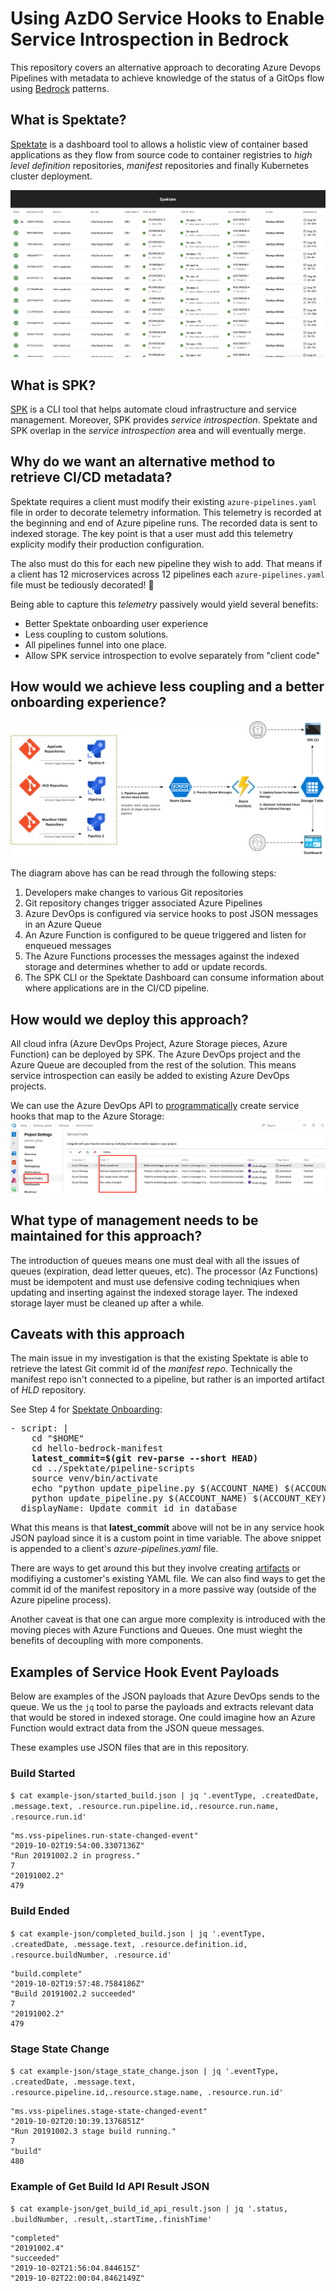 # Using AzDO Service Hooks to Enable Service Introspection in Bedrock

This repository covers an alternative approach to decorating Azure Devops Pipelines with metadata to achieve knowledge of the status of a GitOps flow using [Bedrock](aka.ms/bedrock) patterns.

## What is Spektate?
[Spektate](https://github.com/Microsoft/spektate) is a dashboard tool to allows a holistic view of container based applications as they flow from source code to container registries to _high level definition_ repositories, _manifest_ repositories and finally Kubernetes cluster deployment. 

![spektate.png](spektate.png)

## What is SPK?

[SPK](https://github.com/CatalystCode/spk) is a CLI tool that helps automate cloud infrastructure and service management. Moreover, SPK provides _service introspection_. Spektate and SPK overlap in the _service introspection_ area and will eventually merge.

## Why do we want an alternative method to retrieve CI/CD metadata?
Spektate requires a client must modify their existing `azure-pipelines.yaml` file in order to decorate telemetry information. This telemetry is recorded at the beginning and end of Azure pipeline runs. The recorded data is sent to indexed storage. The key point is that a user must add this telemetry explicity modify their production configuration. 

The also must do this for each new pipeline they wish to add. That means if a client has 12 microservices across 12 pipelines each `azure-pipelines.yaml` file must be tediously decorated! 😬

Being able to capture this _telemetry_ passively would yield several benefits:
- Better Spektate onboarding user experience
- Less coupling to custom solutions. 
- All pipelines funnel into one place.
- Allow SPK service introspection to evolve separately from "client code"

## How would we achieve less coupling and a better onboarding experience?

![service-introspection.png](service-introspection.png)

The diagram above has can be read through the following steps:

1. Developers make changes to various Git repositories
2. Git repository changes trigger associated Azure Pipelines
3. Azure DevOps is configured via service hooks to post JSON messages in an Azure Queue
4. An Azure Function is configured to be queue triggered and listen for enqueued messages
5. The Azure Functions processes the messages against the indexed storage and determines whether to add or update records.
6. The SPK CLI or the Spektate Dashboard can consume information about where applications are in the CI/CD pipeline. 

## How would we deploy this approach?

All cloud infra (Azure DevOps Project, Azure Storage pieces, Azure Function) can be deployed by SPK. The Azure DevOps project and the Azure Queue are decoupled from the rest of the solution. This means service introspection can easily be added to existing Azure DevOps projects.

We can use the Azure DevOps API to [programmatically](https://docs.microsoft.com/en-us/rest/api/azure/devops/hooks/subscriptions/create%20subscriptions%20query?view=azure-devops-rest-5.1) create service hooks that map to the Azure Storage:
![service-hooks.png](service-hooks.png)

## What type of management needs to be maintained for this approach?

The introduction of queues means one must deal with all the issues of queues (expiration, dead letter queues, etc). The processor (Az Functions) must be idempotent and must use defensive coding techniqiues when updating and inserting against the indexed storage layer. The indexed storage layer must be cleaned up after a while.

## Caveats with this approach
The main issue in my investigation is that the existing Spektate is able to retrieve the latest Git commit id of the _manifest repo_. Technically the manifest repo isn't connected to a pipeline, but rather is an imported artifact of _HLD_ repository.

See Step 4 for [Spektate Onboarding](https://github.com/Microsoft/spektate#onboard-a-bedrock-project-to-use-spektate):
<pre>
- script: |
    cd "$HOME"
    cd hello-bedrock-manifest
    <b>latest_commit=$(git rev-parse --short HEAD)</b>
    cd ../spektate/pipeline-scripts
    source venv/bin/activate
    echo "python update_pipeline.py $(ACCOUNT_NAME) $(ACCOUNT_KEY) $(TABLE_NAME) $(PARTITION_KEY) p3 $(Build.BuildId) manifestCommitId $latest_commit"
    python update_pipeline.py $(ACCOUNT_NAME) $(ACCOUNT_KEY) $(TABLE_NAME) $(PARTITION_KEY) p3 $(Build.BuildId) manifestCommitId $latest_commit
  displayName: Update commit id in database
</pre>

What this means is that **latest_commit** above will not be in any service hook JSON payload since it is a custom point in time variable. The above snippet is appended to a client's _azure-pipelines.yaml_ file.

There are ways to get around this but they involve creating [artifacts](https://docs.microsoft.com/en-us/azure/devops/artifacts/overview?view=azure-devops&viewFallbackFrom=vsts) or modifiying a customer's existing YAML file. We can also find ways to get the commit id of the manifest repository in a more passive way (outside of the Azure pipeline process). 

Another caveat is that one can argue more complexity is introduced with the  moving pieces with Azure Functions and Queues. One must wieght the benefits of decoupling with more components. 

## Examples of Service Hook Event Payloads
Below are examples of the JSON payloads that Azure DevOps sends to the queue. We us the `jq` tool to parse the payloads and extracts relevant data that would be stored in indexed storage. One could imagine how an Azure Function would extract data from the JSON queue messages.

These examples use JSON files that are in this repository.

### Build Started

`$ cat example-json/started_build.json | jq '.eventType, .createdDate, .message.text, .resource.run.pipeline.id,.resource.run.name, .resource.run.id'`
```
"ms.vss-pipelines.run-state-changed-event"
"2019-10-02T19:54:00.3307136Z"
"Run 20191002.2 in progress."
7
"20191002.2"
479
```

### Build Ended

`$ cat example-json/completed_build.json | jq '.eventType, .createdDate, .message.text, .resource.definition.id, .resource.buildNumber, .resource.id'`

```
"build.complete"
"2019-10-02T19:57:48.7584186Z"
"Build 20191002.2 succeeded"
7
"20191002.2"
479
```

### Stage State Change

`$ cat example-json/stage_state_change.json | jq '.eventType, .createdDate, .message.text, .resource.pipeline.id,.resource.stage.name, .resource.run.id'`

```
"ms.vss-pipelines.stage-state-changed-event"
"2019-10-02T20:10:39.1376851Z"
"Run 20191002.3 stage build running."
7
"build"
480
```



### Example of Get Build Id API Result JSON

`$ cat example-json/get_build_id_api_result.json | jq '.status, .buildNumber, .result,.startTime,.finishTime'`

```
"completed"
"20191002.4"
"succeeded"
"2019-10-02T21:56:04.844615Z"
"2019-10-02T22:00:04.8462149Z"
```


